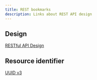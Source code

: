 ```yaml
---
title: REST bookmarks
description: Links about REST API design
---
```

## Design
[RESTful API Design](https://hackernoon.com/restful-api-design-step-by-step-guide-2f2c9f9fcdbf)

## Resource identifier
[UUID v3](https://medium.com/@h4t0n/rest-api-uuid-v3-is-the-right-way-3ca0695610dc)
